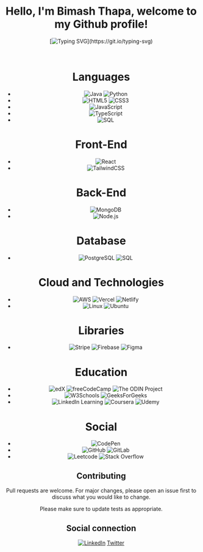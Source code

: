 <div align="center">
  
# Hello, I'm Bimash Thapa, welcome to my Github profile! 

[![Typing SVG](https://readme-typing-svg.herokuapp.com?font=Fira+Code&pause=1000&color=ADD8E6&center=true&vCenter=true&width=435&lines=Software+Developer;Full+Stack+Engineer;Cloud+Engineer;)](https://git.io/typing-svg)


```bash
                                                                                      AWS | Full-Stack
```

# Languages
- ![Java](https://img.shields.io/badge/Java-%23E34A86?style=flat&logo=java&logoColor=white)  ![Python](https://img.shields.io/badge/Python-%233B77A8?style=flat&logo=python&logoColor=white)
- ![HTML5](https://img.shields.io/badge/HTML5-E34F26?style=flat&logo=html5&logoColor=white)  ![CSS3](https://img.shields.io/badge/CSS3-1572B6?style=flat&logo=css3&logoColor=white) 
- ![JavaScript](https://img.shields.io/badge/JavaScript-F7DF1E?logo=javascript&logoColor=000)
- ![TypeScript](https://img.shields.io/badge/TypeScript-3178C6?style=flat&logo=typescript&logoColor=white)
- ![SQL](https://img.shields.io/badge/SQL-%2307405B?style=flat&logo=sqlite&logoColor=white)

# Front-End
- ![React](https://img.shields.io/badge/React-61DAFB?style=flat&logo=react&logoColor=black)
- ![TailwindCSS](https://img.shields.io/badge/Tailwind_CSS-06B6D4?style=flat&logo=tailwind-css&logoColor=white)


# Back-End
- ![MongoDB](https://img.shields.io/badge/MongoDB-47A248?style=flat&logo=mongodb&logoColor=white)  
- ![Node.js](https://img.shields.io/badge/Node.js-43853D?style=flat&logo=node.js&logoColor=white)


# Database
- ![PostgreSQL](https://img.shields.io/badge/PostgreSQL-%233C7EBB?style=flat&logo=postgresql&logoColor=white) ![SQL](https://img.shields.io/badge/SQL-%2307405B?style=flat&logo=sqlite&logoColor=white)

# Cloud and Technologies
- ![AWS](https://img.shields.io/badge/Amazon_AWS-232F3E?style=flat&logo=amazon-web-services&logoColor=white) ![Vercel](https://img.shields.io/badge/Vercel-%23000000.svg?logo=vercel&logoColor=white)  ![Netlify](https://img.shields.io/badge/Netlify-00C7B7?style=flat&logo=netlify&logoColor=white)
- ![Linux](https://img.shields.io/badge/Linux-FCC624?style=flat&logo=linux&logoColor=black) ![Ubuntu](https://img.shields.io/badge/Ubuntu-E95420?style=flat&logo=ubuntu&logoColor=white) 

# Libraries
- ![Stripe](https://img.shields.io/badge/Stripe-5851DD?logo=stripe&logoColor=fff) ![Firebase](https://img.shields.io/badge/Firebase-039BE5?logo=Firebase&logoColor=white) ![Figma](https://img.shields.io/badge/Figma-F24E1E?logo=figma&logoColor=white)

# Education
- ![edX](https://img.shields.io/badge/edX-02262B?logo=edx&logoColor=fff) ![freeCodeCamp](https://img.shields.io/badge/freeCodeCamp-0A0A23?logo=freecodecamp&logoColor=fff) ![The ODIN Project](https://img.shields.io/badge/The%20Odin%20Project-A9792B?logo=theodinproject&logoColor=fff)
- ![W3Schools](https://img.shields.io/badge/W3Schools-04AA6D?logo=w3schools&logoColor=fff) ![GeeksForGeeks](https://img.shields.io/badge/GeeksforGeeks-298D46?logo=geeksforgeeks&logoColor=white)
- ![LinkedIn Learning](https://img.shields.io/badge/LinkedIn%20Learning-0A66C2?logo=linkedin&logoColor=fff) ![Coursera](https://img.shields.io/badge/Coursera-0056D2?logo=coursera&logoColor=fff) ![Udemy](https://img.shields.io/badge/Udemy-A435F0?logo=udemy&logoColor=fff)

# Social
- ![CodePen](https://img.shields.io/badge/Codepen-000000?style=flat&logo=codepen&logoColor=white)
- ![GitHub](https://img.shields.io/badge/GitHub-181717?style=flat&logo=github&logoColor=white) ![GitLab](https://img.shields.io/badge/GitLab-FC6D26?style=flat&logo=gitlab&logoColor=white)
- ![Leetcode](https://img.shields.io/badge/-LeetCode-FFA116?style=flat&logo=LeetCode&logoColor=black) ![Stack Overflow](https://img.shields.io/badge/Stack_Overflow-F58025?style=flat&logo=stack-overflow&logoColor=white)


  
## Contributing

Pull requests are welcome. For major changes, please open an issue first
to discuss what you would like to change.

Please make sure to update tests as appropriate.

## Social connection
[ <a href="https://www.linkedin.com/feed/"><img src="https://img.shields.io/badge/LinkedIn-0077B5?style=for-the-badge&logo=linkedin&logoColor=white" alt="LinkedIn"></a>](https://www.linkedin.com/in/bimash-thapa-2060-2003-/)
[Twitter](https://img.shields.io/badge/Twitter-000000?style=flat&logo=x&logoColor=white)[](https://x.com/thapa_bimash) 
